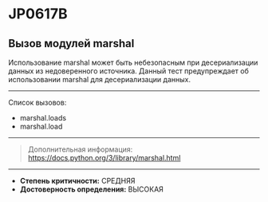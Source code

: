 # JP0617B
## Вызов модулей marshal
Использование marshal может быть небезопасным при десериализации данных из недоверенного источника.
Данный тест предупреждает об использовании marshal для десериализации данных.

---
Список вызовов:

* marshal.loads
* marshal.load

---
> Дополнительная информация:
> <https://docs.python.org/3/library/marshal.html>
---
* __Степень критичности:__ СРЕДНЯЯ
* __Достоверность определения:__ ВЫСОКАЯ